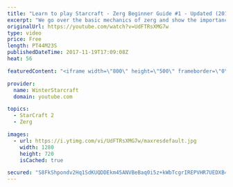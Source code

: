 ```yaml
---
title: "Learn to play Starcraft - Zerg Beginner Guide #1 - Updated (2017)"
excerpt: "We go over the basic mechanics of zerg and show the importance of understanding at least some of what your opponent is doing.  This guide is meant for players with an understanding of the objectives of starcraft but without any strong direction or gameplan, especially for each specific race! -- Watch"
originalUrl: https://youtube.com/watch?v=UdFTRsXMG7w
type: video
price: Free
length: PT44M23S
publishedDateTime: 2017-11-19T17:09:08Z
heat: 56

featuredContent: "<iframe width=\"800\" height=\"500\" frameborder=\"0\" src=\"https://www.youtube.com/embed/UdFTRsXMG7w\" allow=\"accelerometer; autoplay; encrypted-media; gyroscope; picture-in-picture\" allowfullscreen></iframe>"

provider:
  name: WinterStarcraft
  domain: youtube.com

topics:
  - StarCraft 2
  - Zerg

images:
  - url: https://i.ytimg.com/vi/UdFTRsXMG7w/maxresdefault.jpg
    width: 1280
    height: 720
    isCached: true

secured: "S8FkShpondv2Hq1SdKUQDDEkm45ANVBeBaq0i5z+kWbTcgrIREPVHR7UEDXB4kaPvXGf9etM5YCsk7r6VVJ93BZfxSiE3kCSY8ZMwasoYaFQ1g/A8j+8BQe1Aa3p7F/zPUeZZSlszQ4QOmIx7BFdWj+eYv2DEcJsS1xrajlHRAhFAHYmwC9VMDbOPMf1fU5MWjow93K3qgJ04RoKi/a5pY6MnIlfOuQFhUxss1x3VB6LPY6M0rxvRfmtghInZ932nWHKzzyuckqnYt+/S/zWn/5i2kKyId9x3XeSTXrB+37M+vElfV+QWhq3gESmztlAV5q7HkDS2ahkFFulNabVykccKwzocaKRrRLrbilmxe3FIKMvRliOUNBW5W6Z7/UZayTFCidxf2G/IeRmuUKTLwEaVE/QDtJlh6MDPb5teB8Gc8gPn0JOfC8MPfOsT4eY;lT5Zx0sXqKB6rfa8jtRZXQ=="
---
```


